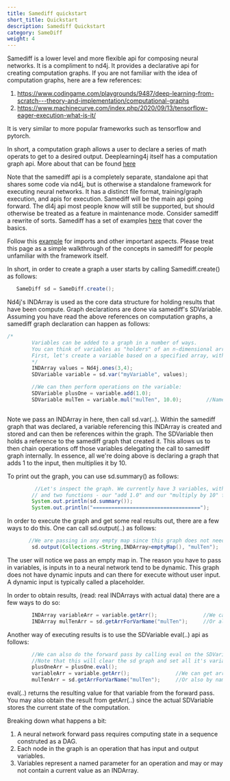 ```yaml
---
title: Samediff quickstart
short_title: Quickstart
description: Samediff Quickstart
category: SameDiff
weight: 4
---
```




Samediff is a lower level and more flexible api for composing neural networks. It is a compliment to nd4j.
It provides a declarative api for creating computation graphs. If you are not familiar with the idea of computation graphs, 
here are a few references:
1. https://www.codingame.com/playgrounds/9487/deep-learning-from-scratch---theory-and-implementation/computational-graphs
2. https://www.machinecurve.com/index.php/2020/09/13/tensorflow-eager-execution-what-is-it/

It is very similar to more popular frameworks such as tensorflow and pytorch.


In short, a computation graph allows a user to declare a series of math operats to get to a desired output.
Deeplearning4j itself has a computation graph api. More about that can be found [here](../models/computationgraph)

Note that the samediff api is a completely separate, standalone api that shares some code via nd4j, but is otherwise
a standalone framework for executing neural networks. It has a distinct file format, training/graph execution, and 
apis for execution. Samediff will be the main api going forward. The dl4j api most people know will still be supported, but should otherwise
be treated as a feature in maintenance mode. Consider samediff a rewrite of sorts.
Samediff has a set of examples [here](https://github.com/eclipse/deeplearning4j-examples/tree/master/samediff-examples)
that cover the basics. 

Follow this [example](https://github.com/eclipse/deeplearning4j-examples/blob/master/samediff-examples/src/main/java/org/nd4j/examples/samediff/quickstart/basics/Ex1_SameDiff_Basics.java) for imports and other important aspects. Please treat this page as a simple walkthrough of the concepts in samediff for people unfamiliar  with the framework itself.

In short, in order to create a graph a user starts by calling Samediff.create() as follows:
```java
   SameDiff sd = SameDiff.create();

```

Nd4j's INDArray is used as the core data structure for holding results that have been compute.
Graph declarations are done via samediff's SDVariable. Assuming you have read the above references on computation graphs, a samediff graph declaration
can happen as follows:

```java
/*
        Variables can be added to a graph in a number of ways.
        You can think of variables as "holders" of an n-dimensional array - specifically, an ND4J INDArray
        First, let's create a variable based on a specified array, with the name "myVariable"
        */
        INDArray values = Nd4j.ones(3,4);
        SDVariable variable = sd.var("myVariable", values);

        //We can then perform operations on the variable:
        SDVariable plusOne = variable.add(1.0);                               //Name: automatically generated as "add"
        SDVariable mulTen = variable.mul("mulTen", 10.0);        //Name: Defined to be "mulTen"
    
```


Note we pass an INDArray in here, then call sd.var(..).
Within the samediff graph that was declared, a variable referencing this INDArray is created
and stored and can then be references within the graph.
The SDVariable then holds a reference to the samediff graph that created it.
This allows us to then chain operations off those variables delegating the call to samediff graph internally.
In essence, all we're doing above is declaring a graph that adds 1 to the input, then multiplies it by 10.

To print out the graph, you can use sd.summary() as follows:
```java
         //Let's inspect the graph. We currently have 3 variables, with names "myVariable", "add", and "mulTen",
        // and two functions - our "add 1.0" and our "multiply by 10" functions. These are shown in the summary:
        System.out.println(sd.summary());
        System.out.println("===================================");
```


In order to execute the graph and get some real results out, there are a few ways to do this.
One can call sd.output(..) as follows:
```java
       //We are passing in any empty map since this graph does not need any inputs for the forward pass
        sd.output(Collections.<String,INDArray>emptyMap(), "mulTen");
```

The user will notice we pass an empty map in. The reason you have to pass in variables, is inputs in to a neural network
tend to be dynamic. This graph does not have dynamic inputs and can there for execute without user input.
A dynamic input is typically called a placeholder.

In order to obtain results, (read: real INDArrays with actual data) there are a few ways to do so:
```java
        INDArray variableArr = variable.getArr();               //We can get arrays directly from the variables
        INDArray mulTenArr = sd.getArrForVarName("mulTen");     //Or also by name, from the Samediff instance
```

Another way of executing results is to use the SDVariable eval(..) api as follows:
```java
        //We can also do the forward pass by calling eval on the SDVariable directly.
        //Note that this will clear the sd graph and set all it's variable arrays that are not on the path of the forward pass to null
        plusOneArr = plusOne.eval();
        variableArr = variable.getArr();               //We can get arrays directly from the variables
        mulTenArr = sd.getArrForVarName("mulTen");     //Or also by name, from the Samediff instance
```

eval(..) returns the resulting value for that variable from the forward pass.
You may also obtain the result from getArr(..) since the actual SDVariable stores the current state of the computation.
 
 Breaking down what happens a bit:

 1. A neural network forward pass requires computing state in a sequence construted as a DAG.
 2. Each node in the graph is an operation that has input and output variables. 
 3. Variables represent a named parameter for an operation and may or may not contain a current value as an INDArray.
 




